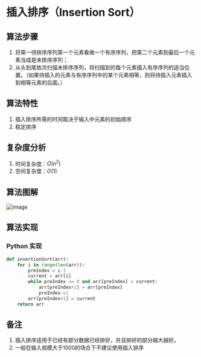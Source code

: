 # 插入排序（Insertion Sort）

## 算法步骤
1. 将第一待排序序列第一个元素看做一个有序序列，把第二个元素到最后一个元素当成是未排序序列；
2. 从头到尾依次扫描未排序序列，将扫描到的每个元素插入有序序列的适当位置。（如果待插入的元素与有序序列中的某个元素相等，则将待插入元素插入到相等元素的后面。）


## 算法特性
1. 插入排序所需的时间取决于输入中元素的初始顺序
2. 稳定排序


## 复杂度分析
1. 时间复杂度：$O(n^2)$
2. 空间复杂度：$O(1)$


## 算法图解
![image](https://user-images.githubusercontent.com/48306154/124556205-943f2d00-de6a-11eb-9fe6-5e342bcca763.png)


## 算法实现
### Python 实现
```python
def insertionSort(arr):
    for i in range(len(arr)):
        preIndex = i-1
        current = arr[i]
        while preIndex >= 0 and arr[preIndex] > current:
            arr[preIndex+1] = arr[preIndex]
            preIndex-=1
        arr[preIndex+1] = current
    return arr
```


## 备注
1. 插入排序适用于已经有部分数据已经排好，并且排好的部分越大越好。
2. 一般在输入规模大于1000的场合下不建议使用插入排序
